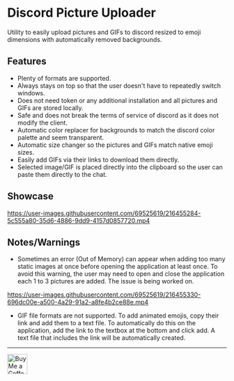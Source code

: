 
# Discord Picture Uploader

Utility to easily upload pictures and GIFs to discord resized to emoji dimensions with automatically removed backgrounds.
   

## Features
- Plenty of formats are supported.
- Always stays on top so that the user doesn't have to repeatedly switch windows.
- Does not need token or any additional installation and all pictures and GIFs are stored locally. 
- Safe and does not break the terms of service of discord as it does not modify the client.
- Automatic color replacer for backgrounds to match the discord color palette and seem transparent.
- Automatic size changer so the pictures and GIFs match native emoji sizes. 
- Easily add GIFs via their links to download them directly.
- Selected image/GIF is placed directly into the clipboard so the user can paste them directly to the chat.




## Showcase

https://user-images.githubusercontent.com/69525619/216455284-5c555a80-35d6-4886-9dd9-4157d0857720.mp4


## Notes/Warnings
- Sometimes an error (Out of Memory) can appear when adding too many static images at once before opening the application at least once. To avoid this warning, the user may need to open and close the application each 1 to 3 pictures are added. The issue is being worked on.

https://user-images.githubusercontent.com/69525619/216455330-696dc00e-a500-4a29-91a2-a8fe4b2ce88e.mp4

- GIF file formats are not supported. To add animated emojis, copy their link and add them to a text file. To automatically do this on the application, add the link to the textbox at the bottom and click add. A text file that includes the link will be automatically created.

___
<a href='https://ko-fi.com/ahmedsherif1' target='_blank'><img height='35' style='border:0px;height:46px;' src='https://az743702.vo.msecnd.net/cdn/kofi3.png?v=0' border='0' alt='Buy Me a Coffee at ko-fi.com' />
